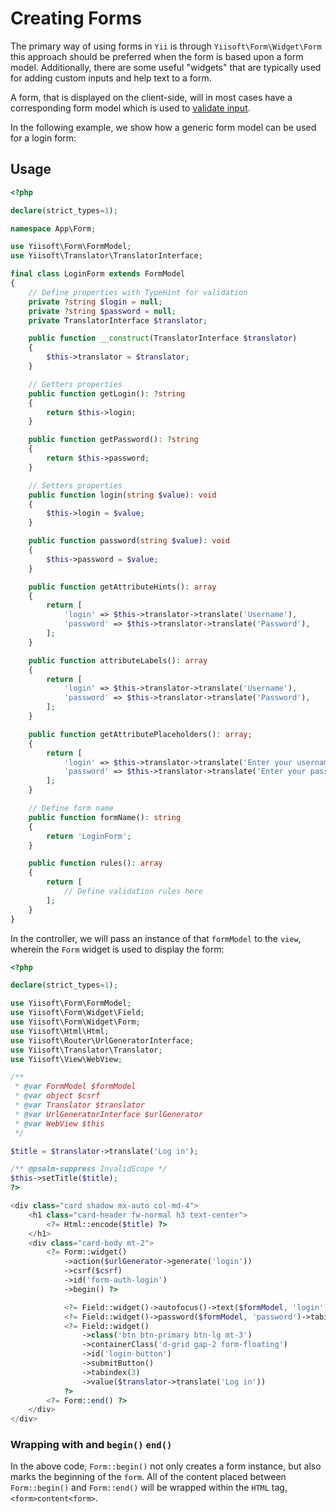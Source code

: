 # Creating Forms

The primary way of using forms in `Yii` is through `Yiisoft\Form\Widget\Form` this approach should be preferred when the form is based upon a form model. Additionally, there are some useful "widgets" that are typically used for adding custom inputs and help text to a form.

A form, that is displayed on the client-side, will in most cases have a corresponding form model which is used to [validate input](https://github.com/yiisoft/validator). 

In the following example, we show how a generic form model can be used for a login form:

## Usage

```php
<?php

declare(strict_types=1);

namespace App\Form;

use Yiisoft\Form\FormModel;
use Yiisoft\Translator\TranslatorInterface;

final class LoginForm extends FormModel
{
    // Define properties with TypeHint for validation
    private ?string $login = null;
    private ?string $password = null;
    private TranslatorInterface $translator;

    public function __construct(TranslatorInterface $translator)
    {
        $this->translator = $translator;
    }

    // Getters properties
    public function getLogin(): ?string
    {
        return $this->login;
    }

    public function getPassword(): ?string
    {
        return $this->password;
    }

    // Setters properties
    public function login(string $value): void
    {
        $this->login = $value;
    }

    public function password(string $value): void
    {
        $this->password = $value;
    }

    public function getAttributeHints(): array
    {
        return [
            'login' => $this->translator->translate('Username'),
            'password' => $this->translator->translate('Password'),
        ];
    }

    public function attributeLabels(): array
    {
        return [
            'login' => $this->translator->translate('Username'),
            'password' => $this->translator->translate('Password'),
        ];
    }

    public function getAttributePlaceholders(): array;
    {
        return [
            'login' => $this->translator->translate('Enter your username'),
            'password' => $this->translator->translate('Enter your password'),
        ];
    }

    // Define form name
    public function formName(): string
    {
        return 'LoginForm';
    }

    public function rules(): array
    {
        return [
            // Define validation rules here
        ];
    }
}
```

In the controller, we will pass an instance of that `formModel` to the `view`, wherein the `Form` widget is used to display the form:

```php
<?php

declare(strict_types=1);

use Yiisoft\Form\FormModel;
use Yiisoft\Form\Widget\Field;
use Yiisoft\Form\Widget\Form;
use Yiisoft\Html\Html;
use Yiisoft\Router\UrlGeneratorInterface;
use Yiisoft\Translator\Translator;
use Yiisoft\View\WebView;

/**
 * @var FormModel $formModel
 * @var object $csrf
 * @var Translator $translator
 * @var UrlGeneratorInterface $urlGenerator
 * @var WebView $this
 */

$title = $translator->translate('Log in');

/** @psalm-suppress InvalidScope */
$this->setTitle($title);
?>

<div class="card shadow mx-auto col-md-4">
    <h1 class="card-header fw-normal h3 text-center">
        <?= Html::encode($title) ?>
    </h1>
    <div class="card-body mt-2">
        <?= Form::widget()
            ->action($urlGenerator->generate('login'))
            ->csrf($csrf)
            ->id('form-auth-login')
            ->begin() ?>

            <?= Field::widget()->autofocus()->text($formModel, 'login')->tabindex(1) ?>
            <?= Field::widget()->password($formModel, 'password')->tabindex(2) ?>
            <?= Field::widget()
                ->class('btn btn-primary btn-lg mt-3')
                ->containerClass('d-grid gap-2 form-floating')
                ->id('login-button')
                ->submitButton()
                ->tabindex(3)
                ->value($translator->translate('Log in'))
            ?>
        <?= Form::end() ?>
    </div>
</div>
```

### Wrapping with and `begin()` `end()`

In the above code, `Form::begin()` not only creates a form instance, but also marks the beginning of the `form`. All of the content placed between `Form::begin()` and `Form::end()` will be wrapped within the `HTML` tag, `<form>content<form>`.

